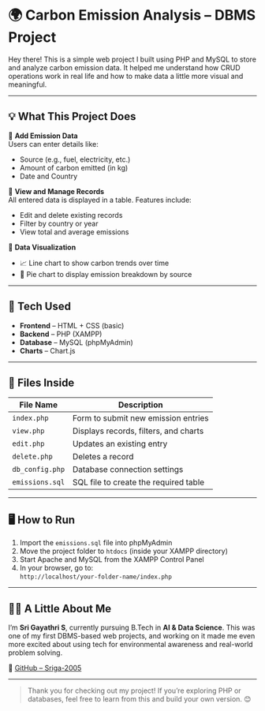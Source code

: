 # 🌍 Carbon Emission Analysis – DBMS Project

Hey there! This is a simple web project I built using PHP and MySQL to store and analyze carbon emission data. It helped me understand how CRUD operations work in real life and how to make data a little more visual and meaningful.

---

## 💡 What This Project Does

🔹 **Add Emission Data**  
Users can enter details like:
- Source (e.g., fuel, electricity, etc.)
- Amount of carbon emitted (in kg)
- Date and Country

🔹 **View and Manage Records**  
All entered data is displayed in a table. Features include:
- Edit and delete existing records
- Filter by country or year
- View total and average emissions

🔹 **Data Visualization**
- 📈 Line chart to show carbon trends over time  
- 🥧 Pie chart to display emission breakdown by source

---

## 🔧 Tech Used

- **Frontend** – HTML + CSS (basic)
- **Backend** – PHP (XAMPP)
- **Database** – MySQL (phpMyAdmin)
- **Charts** – Chart.js

---

## 📁 Files Inside

| File Name        | Description                                |
|------------------|--------------------------------------------|
| `index.php`      | Form to submit new emission entries        |
| `view.php`       | Displays records, filters, and charts      |
| `edit.php`       | Updates an existing entry                  |
| `delete.php`     | Deletes a record                           |
| `db_config.php`  | Database connection settings               |
| `emissions.sql`  | SQL file to create the required table      |

---

## 🖥️ How to Run

1. Import the `emissions.sql` file into phpMyAdmin
2. Move the project folder to `htdocs` (inside your XAMPP directory)
3. Start Apache and MySQL from the XAMPP Control Panel
4. In your browser, go to:  
   `http://localhost/your-folder-name/index.php`

---

## 🙋‍♀️ A Little About Me

I’m **Sri Gayathri S**, currently pursuing B.Tech in **AI & Data Science**. This was one of my first DBMS-based web projects, and working on it made me even more excited about using tech for environmental awareness and real-world problem solving.

🔗 [GitHub – Sriga-2005](https://github.com/Sriga-2005)

---

> Thank you for checking out my project! If you’re exploring PHP or databases, feel free to learn from this and build your own version. 😊
